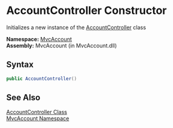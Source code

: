 AccountController Constructor
=============================
Initializes a new instance of the [AccountController][1] class

**Namespace:** [MvcAccount][2]  
**Assembly:** MvcAccount (in MvcAccount.dll)

Syntax
------

```csharp
public AccountController()
```


See Also
--------
[AccountController Class][1]  
[MvcAccount Namespace][2]  

[1]: README.md
[2]: ../README.md